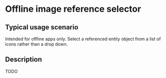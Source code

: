 # Offline image reference selector


## Typical usage scenario

Intended for offline apps only. Select a referenced entity object from a list of icons rather than a drop down.
 
## Description

TODO
